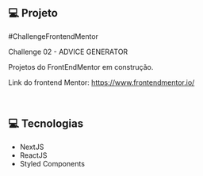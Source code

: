 

## 💻 Projeto

#ChallengeFrontendMentor

Challenge 02 - ADVICE GENERATOR

Projetos do FrontEndMentor em construção.

Link do frontend Mentor: https://www.frontendmentor.io/

<br/>

## 💻 Tecnologias

- NextJS
- ReactJS
- Styled Components

